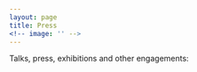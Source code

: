 ```yaml
---
layout: page
title: Press
<!-- image: '' -->
---
```


Talks, press, exhibitions and other engagements:

